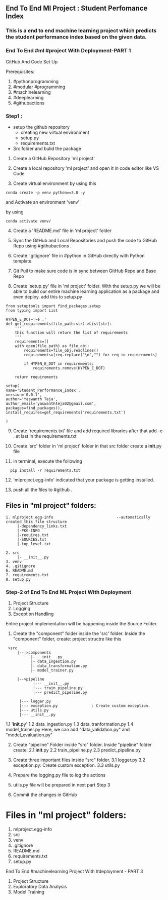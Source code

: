 ## End To End Ml Project : Student Perfomance Index 

### This is a end to end machine learning project which predicts the student performance index based on the given data.


### End To End #ml #project With Deployment-PART 1
GitHub And Code Set Up


Prerequisites:
1. #pythonprogramming
2. #modular #programming
3. #machinelearning
4. #deeplearning
5. #githubactions



### Step1 :

- setup the github repository
  - creating new virtual environment
  - setup.py
  - requirements.txt
- Src folder and bulid the package


1. Create a GitHub Repository 'ml project'

2. Create a local repository 'ml project' and open it in code editor like VS Code

3. Create  virtual environment  by using this 
```
conda create -p venv python==3.8 -y
```
and Activate an environment 'venv' 

by using 
```
conda activate venv/
```
4. Create a 'README.md' file in 'ml project' folder

5. Sync the GitHub and Local Repositories and push the code to GitHub Repo using #githubactions .

6. Create '.gitignore' file in #python in GitHub directly with Python template.

7. Git Pull to make sure code is in sync between GitHub Repo and Base Repo

8. Create 'setup.py' file in 'ml project' folder. With the setup.py we will be able to build our entire machine learning application as a package and even deploy.
add this to setup.py

```
from setuptools import find_packages,setup
from typing import List

HYPEN_E_DOT='-e .'
def get_requirements(file_path:str)->List[str]:
    '''
    this function will return the list of requirements
    '''
    requirements=[]
    with open(file_path) as file_obj:
        requirements=file_obj.readlines()
        requirements=[req.replace("\n","") for req in requirements]

        if HYPEN_E_DOT in requirements:
            requirements.remove(HYPEN_E_DOT)
    
    return requirements

setup(
name='Student_Performance_Index',
version='0.0.1',
author='Yaswanth Teja',
author_email='yaswanthteja02@gmail.com',
packages=find_packages(),
install_requires=get_requirements('requirements.txt')

)
```
9. Create 'requirements.txt' file and add required libraries after that add -e . at last in the requirements.txt

10. Create 'src' folder in 'ml project' folder
in that src folder create a  __init__.py file

11. In terminal, execute the following
```
  pip install -r requirements.txt
```
12. 'mlproject.egg-info' indicated that your package is getting installed.

13. push all the files to #github .



## Files in "ml project" folders:
```
1. mlproject.egg-info                            --automatically created this file structure 
     |-dependency_links.txt
     |-PKG-INFO
     |-requires.txt
     |-SOURCES.txt
     |-top_level.txt

2. src 
     |- __init__.py
3. venv
4. .gitignore
6. README.md
7. requirements.txt
8. setup.py
```

### Step-2  of End To End ML Project With Deployment

1. Project Structure
2. Logging
3. Exception Handling






Entire project implementation will be happening inside the Source Folder.
1. Create the "component" folder inside the 'src' folder. Inside the "component" folder, create: project structre like this

```
 >src
     |--|>components 
           |- __init__.py
           |- data_ingestion.py
           |- data_transformation.py
           |- model_trainer.py
      
     |-->pipeline
            |--- __init__.py
            |--- train_pipeline.py
            |--- predict_pipeline.py
     
      |--- logger.py
      |--- exception.py               : Create custom exception.
      |--- utils.py
      |--- __init__.py

```


1.1 '__init__.py'
1.2 data_ingestion.py
1.3 data_tranformation.py
1.4 model_trainer.py
Here, we can add "data_validation.py" and "model_evaluation.py"

2. Create "pipeline" Folder inside "src" folder. Inside "pipeline" folder create:
2.1 __init__.py
2.2 train_pipeline.py
2.3 predict_pipeline.py

3. Create three important files inside "src" folder.
3.1 logger.py
3.2 exception.py: Create custom exception.
3.3 utils.py




4. Prepare the logging.py file to log the actions

5. utils.py file will be prepared in next part Step 3

6. Commit the changes in GitHub


# Files in "ml project" folders:
1. mlproject.egg-info
2. src
3. venv
4. .gitignore
6. README.md
7. requirements.txt
8. setup.py


End To End #machinelearning Project With #deployment - PART 3
1. Project Structure
2. Exploratory Data Analysis
3. Model Training


